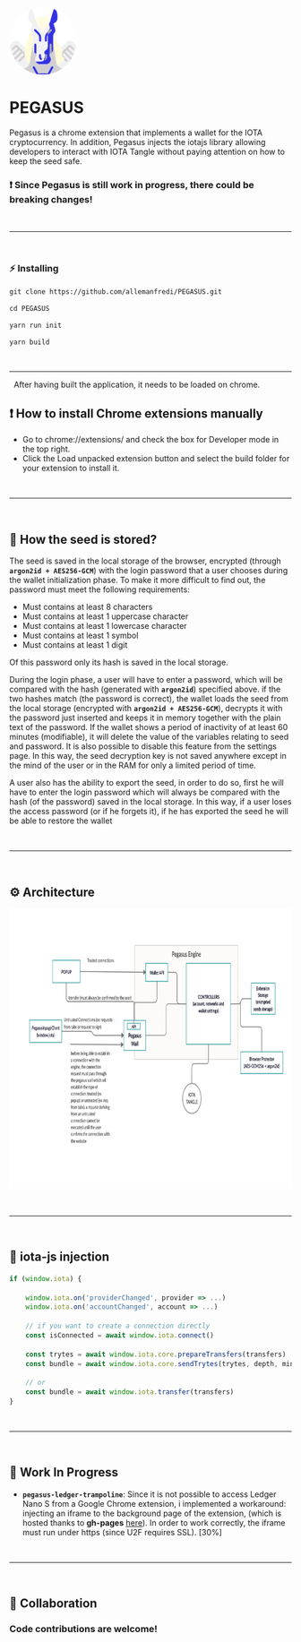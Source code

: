 <img style="border-radius: 50%" src="./packages/popup/public/material/logo/pegasus-128.png" width="120" height="120">

# PEGASUS
 Pegasus is a chrome extension that implements a wallet for the IOTA cryptocurrency. In addition, Pegasus injects the iotajs library allowing developers to interact with IOTA Tangle without paying attention on how to keep the seed safe.

### :exclamation: Since Pegasus is still work in progress, there could be breaking changes!

&nbsp;

***

&nbsp;

### :zap: Installing

```
git clone https://github.com/allemanfredi/PEGASUS.git
```

```
cd PEGASUS
```


```
yarn run init
```

```
yarn build
```

&nbsp;

***

&nbsp;
After having built the application, it needs to be loaded on chrome.

## :exclamation: How to install Chrome extensions manually

* Go to chrome://extensions/ and check the box for Developer mode in the top right.
* Click the Load unpacked extension button and select the build folder for your extension to install it.

&nbsp;

***

&nbsp;

## :seedling: How the seed is stored?

The seed is saved in the local storage of the browser, encrypted (through __`argon2id + AES256-GCM`__) with the login password that a user chooses during the wallet initialization phase. To make it more difficult to find out, the password must meet the following requirements:

- Must contains at least 8 characters
- Must contains at least 1 uppercase character
- Must contains at least 1 lowercase character
- Must contains at least 1 symbol
- Must contains at least 1 digit

Of this password only its hash is saved in the local storage.

During the login phase, a user will have to enter a password, which will be compared with the hash (generated with __`argon2id`__) specified above. if the two hashes match (the password is correct), the wallet loads the seed from the local storage (encrypted with __`argon2id + AES256-GCM`__), decrypts it with the password just inserted and keeps it in memory together with the plain text of the password. If the wallet shows a period of inactivity of at least 60 minutes (modifiable), it will delete the value of the variables relating to seed and password. It is also possible to disable this feature from the settings page.
In this way, the seed decryption key is not saved anywhere except in the mind of the user or in the RAM for only a limited period of time.

A user also has the ability to export the seed, in order to do so, first he will have to enter the login password which will always be compared with the hash (of the password) saved in the local storage.
In this way, if a user loses the access password (or if he forgets it), if he has exported the seed he will be able to restore the wallet 

&nbsp;

***

&nbsp;

## :gear: Architecture


<img src="./images/architecture.png" width="900" height="500"/>

&nbsp;

***

&nbsp;

## :syringe: iota-js injection

```js
if (window.iota) {

    window.iota.on('providerChanged', provider => ...)
    window.iota.on('accountChanged', account => ...)

    // if you want to create a connection directly
    const isConnected = await window.iota.connect()
    
    const trytes = await window.iota.core.prepareTransfers(transfers)
    const bundle = await window.iota.core.sendTrytes(trytes, depth, minWeightMagnitude)

    // or
    const bundle = await window.iota.transfer(transfers)
}
```

&nbsp;

***

&nbsp;

## :hammer: Work In Progress

* __`pegasus-ledger-trampoline`__: Since it is not possible to access Ledger Nano S from a Google Chrome extension, i implemented a workaround: injecting an iframe to the background page of the extension, (which is hosted thanks to __gh-pages__ [here](https://github.com/allemanfredi/pegasus-ledger-trampoline/tree/master)). In order to work correctly, the iframe must run under https (since U2F requires SSL). [30%]

&nbsp;

***

&nbsp;

## :rocket: Collaboration

### Code contributions are welcome!